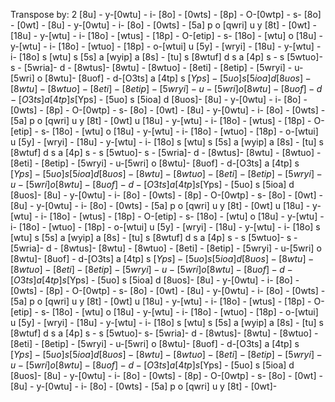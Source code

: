 Transpose by: 2
[8u] - y-[0wtu] - i-
[8o] - [0wts] -
[8p] - O-[0wtp] - s-
[8o] - [0wt] -
[8u] - y-[0wtu] - i-
[8o] - [0wts] -
[5a] p o [qwri] u y
[8t] - [0wt] -
[18u] - y-[wtu] - i-
[18o] - [wtus] -
[18p] - O-[etip] - s-
[18o] - [wtu] o
[18u] - y-[wtu] - i-
[18o] - [wtuo] -
[18p] - o-[wtui] u
[5y] - [wryi] -
[18u] - y-[wtu] - i-
[18o] s [wtu] s
[5s] a [wyip] a
[8s] - [tu] s
[8wtuf] d s a
[4p] s - s
[5wtuo]-
s -
[5wria]-
d -
[8wtus]-
[8wtu] - [8wtuo] -
[8eti] - [8etip] -
[5wryi] - u-[5wri] o
[8wtu]-
[8uof] - d-[O3ts] a
[4tp]
s
[$Yps] -
[5uo] s
[5ioa]
d
[8uos]-
[8wtu] - [8wtuo] -
[8eti] - [8etip] -
[5wryi] - u-[5wri] o
[8wtu]-
[8uof] - d-[O3ts] a
[4tp]
s
[$Yps] -
[5uo] s
[5ioa]
d
[8uos]-
[8u] - y-[0wtu] - i-
[8o] - [0wts] -
[8p] - O-[0wtp] - s-
[8o] - [0wt] -
[8u] - y-[0wtu] - i-
[8o] - [0wts] -
[5a] p o [qwri] u y
[8t] - [0wt] u
[18u] - y-[wtu] - i-
[18o] - [wtus] -
[18p] - O-[etip] - s-
[18o] - [wtu] o
[18u] - y-[wtu] - i-
[18o] - [wtuo] -
[18p] - o-[wtui] u
[5y] - [wryi] -
[18u] - y-[wtu] - i-
[18o] s [wtu] s
[5s] a [wyip] a
[8s] - [tu] s
[8wtuf] d s a
[4p] s - s
[5wtuo]-
s -
[5wria]-
d -
[8wtus]-
[8wtu] - [8wtuo] -
[8eti] - [8etip] -
[5wryi] - u-[5wri] o
[8wtu]-
[8uof] - d-[O3ts] a
[4tp]
s
[$Yps] -
[5uo] s
[5ioa]
d
[8uos]-
[8wtu] - [8wtuo] -
[8eti] - [8etip] -
[5wryi] - u-[5wri] o
[8wtu]-
[8uof] - d-[O3ts] a
[4tp]
s
[$Yps] -
[5uo] s
[5ioa]
d
[8uos]-
[8u] - y-[0wtu] - i-
[8o] - [0wts] -
[8p] - O-[0wtp] - s-
[8o] - [0wt] -
[8u] - y-[0wtu] - i-
[8o] - [0wts] -
[5a] p o [qwri] u y
[8t] - [0wt] u
[18u] - y-[wtu] - i-
[18o] - [wtus] -
[18p] - O-[etip] - s-
[18o] - [wtu] o
[18u] - y-[wtu] - i-
[18o] - [wtuo] -
[18p] - o-[wtui] u
[5y] - [wryi] -
[18u] - y-[wtu] - i-
[18o] s [wtu] s
[5s] a [wyip] a
[8s] - [tu] s
[8wtuf] d s a
[4p] s - s
[5wtuo]-
s -
[5wria]-
d -
[8wtus]-
[8wtu] - [8wtuo] -
[8eti] - [8etip] -
[5wryi] - u-[5wri] o
[8wtu]-
[8uof] - d-[O3ts] a
[4tp]
s
[$Yps] -
[5uo] s
[5ioa]
d
[8uos]-
[8wtu] - [8wtuo] -
[8eti] - [8etip] -
[5wryi] - u-[5wri] o
[8wtu]-
[8uof] - d-[O3ts] a
[4tp]
s
[$Yps] -
[5uo] s
[5ioa]
d
[8uos]-
[8u] - y-[0wtu] - i-
[8o] - [0wts] -
[8p] - O-[0wtp] - s-
[8o] - [0wt] -
[8u] - y-[0wtu] - i-
[8o] - [0wts] -
[5a] p o [qwri] u y
[8t] - [0wt] u
[18u] - y-[wtu] - i-
[18o] - [wtus] -
[18p] - O-[etip] - s-
[18o] - [wtu] o
[18u] - y-[wtu] - i-
[18o] - [wtuo] -
[18p] - o-[wtui] u
[5y] - [wryi] -
[18u] - y-[wtu] - i-
[18o] s [wtu] s
[5s] a [wyip] a
[8s] - [tu] s
[8wtuf] d s a
[4p] s - s
[5wtuo]-
s-
[5wria]-
d -
[8wtus]-
[8wtu] - [8wtuo] -
[8eti] - [8etip] -
[5wryi] - u-[5wri] o
[8wtu]-
[8uof] - d-[O3ts] a
[4tp]
s
[$Yps] -
[5uo] s
[5ioa]
d
[8uos]-
[8wtu] - [8wtuo] -
[8eti] - [8etip] -
[5wryi] - u-[5wri] o
[8wtu]-
[8uof] - d-[O3ts] a
[4tp]
s
[$Yps] -
[5uo] s
[5ioa]
d
[8uos]-
[8u] - y-[0wtu] - i-
[8o] - [0wts] -
[8p] - O-[0wtp] - s-
[8o] - [0wt] -
[8u] - y-[0wtu] - i-
[8o] - [0wts] -
[5a] p o [qwri] u y
[8t] - [0wt]-
